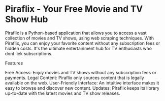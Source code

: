 # Piraflix - Your Free Movie and TV Show Hub

Piraflix is a Python-based application that allows you to access a vast collection of movies and TV shows, using web scraping techniques. With Piraflix, you can enjoy your favorite content without any subscription fees or hidden costs. It's the ultimate entertainment hub for TV enthusiasts who dont liek subscriptions.

Features

Free Access: Enjoy movies and TV shows without any subscription fees or payments.
Legal Content: Piraflix only sources content that is legally available on the web.
User-Friendly Interface: An intuitive interface makes it easy to browse and discover new content.
Updates: Piraflix keeps its library up-to-date with the latest movies and TV show releases.